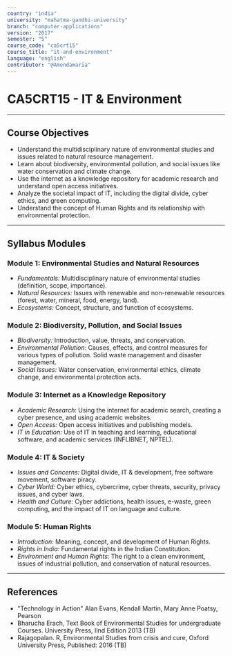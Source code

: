 ```yaml
---
country: "india"
university: "mahatma-gandhi-university"
branch: "computer-applications"
version: "2017"
semester: "5"
course_code: "ca5crt15"
course_title: "it-and-environment"
language: "english"
contributor: "@Amendamaria"
---
```

# CA5CRT15 - IT & Environment

---
## Course Objectives

* Understand the multidisciplinary nature of environmental studies and issues related to natural resource management.
* Learn about biodiversity, environmental pollution, and social issues like water conservation and climate change.
* Use the internet as a knowledge repository for academic research and understand open access initiatives.
* Analyze the societal impact of IT, including the digital divide, cyber ethics, and green computing.
* Understand the concept of Human Rights and its relationship with environmental protection.

---
## Syllabus Modules

### Module 1: Environmental Studies and Natural Resources
* *Fundamentals:* Multidisciplinary nature of environmental studies (definition, scope, importance).
* *Natural Resources:* Issues with renewable and non-renewable resources (forest, water, mineral, food, energy, land).
* *Ecosystems:* Concept, structure, and function of ecosystems.

### Module 2: Biodiversity, Pollution, and Social Issues
* *Biodiversity:* Introduction, value, threats, and conservation.
* *Environmental Pollution:* Causes, effects, and control measures for various types of pollution. Solid waste management and disaster management.
* *Social Issues:* Water conservation, environmental ethics, climate change, and environmental protection acts.

### Module 3: Internet as a Knowledge Repository
* *Academic Research:* Using the internet for academic search, creating a cyber presence, and using academic websites.
* *Open Access:* Open access initiatives and publishing models.
* *IT in Education:* Use of IT in teaching and learning, educational software, and academic services (INFLIBNET, NPTEL).

### Module 4: IT & Society
* *Issues and Concerns:* Digital divide, IT & development, free software movement, software piracy.
* *Cyber World:* Cyber ethics, cybercrime, cyber threats, security, privacy issues, and cyber laws.
* *Health and Culture:* Cyber addictions, health issues, e-waste, green computing, and the impact of IT on language and culture.

### Module 5: Human Rights
* *Introduction:* Meaning, concept, and development of Human Rights.
* *Rights in India:* Fundamental rights in the Indian Constitution.
* *Environment and Human Rights:* The right to a clean environment, issues of industrial pollution, and conservation of natural resources.

---
## References
* "Technology in Action" Alan Evans, Kendall Martin, Mary Anne Poatsy, Pearson
* Bharucha Erach, Text Book of Environmental Studies for undergraduate Courses. University Press, IInd Edition 2013 (TB)
* Rajagopalan. R, Environmental Studies from crisis and cure, Oxford University Press, Published: 2016 (TB)